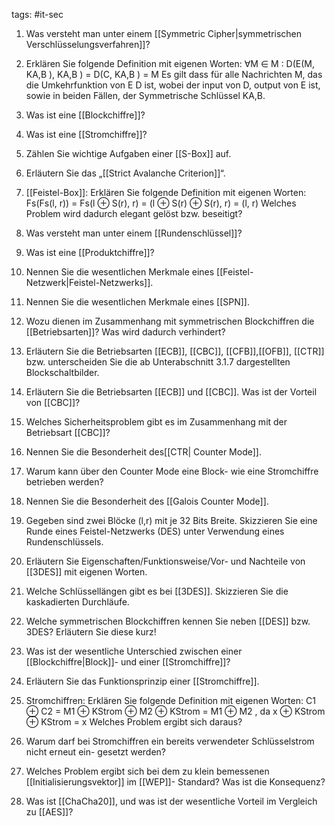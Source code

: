 tags: #it-sec 

1. Was versteht man unter einem [[Symmetric Cipher|symmetrischen Verschlüsselungsverfahren]]?
2. Erklären Sie folgende Definition mit eigenen Worten: ∀M ∈ M : D(E(M, KA,B ), KA,B ) =
D(C, KA,B ) = M
Es gilt dass für alle Nachrichten M, das die Umkehrfunktion von E D ist, wobei der input von D, output von E ist, sowie in beiden Fällen, der Symmetrische Schlüssel KA,B.

3. Was ist eine [[Blockchiffre]]?
4. Was ist eine [[Stromchiffre]]?
5. Zählen Sie wichtige Aufgaben einer [[S-Box]] auf.
6. Erläutern Sie das „[[Strict Avalanche Criterion]]“.
7. [[Feistel-Box]]: Erklären Sie folgende Definition mit eigenen Worten:
Fs(Fs(l, r)) = Fs(l ⊕ S(r), r) = (l ⊕ S(r) ⊕ S(r), r) = (l, r)
Welches Problem wird dadurch elegant gelöst bzw. beseitigt?
8. Was versteht man unter einem [[Rundenschlüssel]]?
9. Was ist eine [[Produktchiffre]]?
10. Nennen Sie die wesentlichen Merkmale eines [[Feistel-Netzwerk|Feistel-Netzwerks]].
11. Nennen Sie die wesentlichen Merkmale eines [[SPN]].
12. Wozu dienen im Zusammenhang mit symmetrischen Blockchiffren die [[Betriebsarten]]?
Was wird dadurch verhindert?
13. Erläutern Sie die Betriebsarten [[ECB]], [[CBC]], [[CFB]],[[OFB]], [[CTR]] bzw. unterscheiden Sie die
ab Unterabschnitt 3.1.7 dargestellten Blockschaltbilder.
14. Erläutern Sie die Betriebsarten [[ECB]] und [[CBC]]. Was ist der Vorteil von [[CBC]]?
15. Welches Sicherheitsproblem gibt es im Zusammenhang mit der Betriebsart [[CBC]]?
16. Nennen Sie die Besonderheit des[[CTR| Counter Mode]].
17. Warum kann über den Counter Mode eine Block- wie eine Stromchiffre betrieben werden?
18. Nennen Sie die Besonderheit des [[Galois Counter Mode]].
19. Gegeben sind zwei Blöcke (l,r) mit je 32 Bits Breite. Skizzieren Sie eine Runde eines
Feistel-Netzwerks (DES) unter Verwendung eines Rundenschlüssels.
20. Erläutern Sie Eigenschaften/Funktionsweise/Vor- und Nachteile von [[3DES]] mit eigenen
Worten.
21. Welche Schlüssellängen gibt es bei [[3DES]]. Skizzieren Sie die kaskadierten Durchläufe.
22. Welche symmetrischen Blockchiffren kennen Sie neben [[DES]] bzw. 3DES? Erläutern Sie
diese kurz!
23. Was ist der wesentliche Unterschied zwischen einer [[Blockchiffre|Block]]- und einer [[Stromchiffre]]?
24. Erläutern Sie das Funktionsprinzip einer [[Stromchiffre]].
25. Stromchiffren: Erklären Sie folgende Definition mit eigenen Worten:
C1 ⊕ C2 = M1 ⊕ KStrom ⊕ M2 ⊕ KStrom = M1 ⊕ M2 , da x ⊕ KStrom ⊕ KStrom = x
Welches Problem ergibt sich daraus?
26. Warum darf bei Stromchiffren ein bereits verwendeter Schlüsselstrom nicht erneut ein-
gesetzt werden?
27. Welches Problem ergibt sich bei dem zu klein bemessenen [[Initialisierungsvektor]] im [[WEP]]-
Standard? Was ist die Konsequenz?
28. Was ist [[ChaCha20]], und was ist der wesentliche Vorteil im Vergleich zu [[AES]]?

